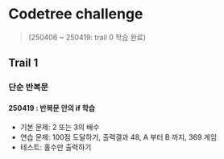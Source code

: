 # Codetree challenge
> (250406 ~ 250419: trail 0 학습 완료)
## Trail 1
### 단순 반복문
#### 250419 : 반복문 안의 if 학습
- 기본 문제: 2 또는 3의 배수
- 연습 문제: 100점 도달하기, 출력결과 48, A 부터 B 까지, 369 게임
- 테스트: 홀수만 출력하기
